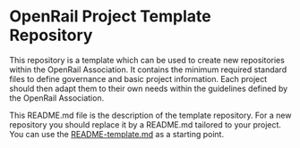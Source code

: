 # OpenRail Project Template Repository

This repository is a template which can be used to create new repositories within the OpenRail Association. It contains the minimum required standard files to define governance and basic project information. Each project should then adapt them to their own needs within the guidelines defined by the OpenRail Association.

This README.md file is the description of the template repository. For a new repository you should replace it by a README.md tailored to your project. You can use the [README-template.md](README-template.md) as a starting point.
